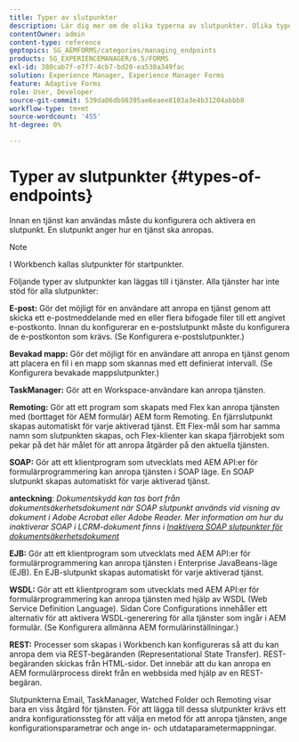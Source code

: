 ```yaml
---
title: Typer av slutpunkter
description: Lär dig mer om de olika typerna av slutpunkter. Olika typer av slutpunkter, som e-post, bevakad mapp och många fler, kan läggas till i tjänster.
contentOwner: admin
content-type: reference
geptopics: SG_AEMFORMS/categories/managing_endpoints
products: SG_EXPERIENCEMANAGER/6.5/FORMS
exl-id: 380cab7f-e7f7-4cb7-bd20-ea530a349fac
solution: Experience Manager, Experience Manager Forms
feature: Adaptive Forms
role: User, Developer
source-git-commit: 539da06db98395ae6eaee8103a3e4b31204abbb8
workflow-type: tm+mt
source-wordcount: '455'
ht-degree: 0%

---
```


# Typer av slutpunkter {#types-of-endpoints}

Innan en tjänst kan användas måste du konfigurera och aktivera en slutpunkt. En slutpunkt anger hur en tjänst ska anropas.

>[!NOTE]
>
>I Workbench kallas slutpunkter för startpunkter.

Följande typer av slutpunkter kan läggas till i tjänster. Alla tjänster har inte stöd för alla slutpunkter:

**E-post:** Gör det möjligt för en användare att anropa en tjänst genom att skicka ett e-postmeddelande med en eller flera bifogade filer till ett angivet e-postkonto. Innan du konfigurerar en e-postslutpunkt måste du konfigurera de e-postkonton som krävs. (Se Konfigurera e-postslutpunkter.)

**Bevakad mapp:** Gör det möjligt för en användare att anropa en tjänst genom att placera en fil i en mapp som skannas med ett definierat intervall. (Se Konfigurera bevakade mappslutpunkter.)

**TaskManager:** Gör att en Workspace-användare kan anropa tjänsten.

**Remoting:** Gör att ett program som skapats med Flex kan anropa tjänsten med (borttaget för AEM formulär) AEM form Remoting. En fjärrslutpunkt skapas automatiskt för varje aktiverad tjänst. Ett Flex-mål som har samma namn som slutpunkten skapas, och Flex-klienter kan skapa fjärrobjekt som pekar på det här målet för att anropa åtgärder på den aktuella tjänsten.

**SOAP:** Gör att ett klientprogram som utvecklats med AEM API:er för formulärprogrammering kan anropa tjänsten i SOAP läge. En SOAP slutpunkt skapas automatiskt för varje aktiverad tjänst.

**anteckning**: *Dokumentskydd kan tas bort från dokumentsäkerhetsdokument när SOAP slutpunkt används vid visning av dokument i Adobe Acrobat eller Adobe Reader. Mer information om hur du inaktiverar SOAP i LCRM-dokument finns i [Inaktivera SOAP slutpunkter för dokumentsäkerhetsdokument](/help/forms/using/admin-help/configuring-client-server-options.md#disable-soap-endpoints-for-document-security-documents)*

**EJB:** Gör att ett klientprogram som utvecklats med AEM API:er för formulärprogrammering kan anropa tjänsten i Enterprise JavaBeans-läge (EJB). En EJB-slutpunkt skapas automatiskt för varje aktiverad tjänst.

**WSDL:** Gör att ett klientprogram som utvecklats med AEM API:er för formulärprogrammering kan anropa tjänsten med hjälp av WSDL (Web Service Definition Language). Sidan Core Configurations innehåller ett alternativ för att aktivera WSDL-generering för alla tjänster som ingår i AEM formulär. (Se Konfigurera allmänna AEM formulärinställningar.)

**REST:** Processer som skapas i Workbench kan konfigureras så att du kan anropa dem via REST-begäranden (Representational State Transfer). REST-begäranden skickas från HTML-sidor. Det innebär att du kan anropa en AEM formulärprocess direkt från en webbsida med hjälp av en REST-begäran.

Slutpunkterna Email, TaskManager, Watched Folder och Remoting visar bara en viss åtgärd för tjänsten. För att lägga till dessa slutpunkter krävs ett andra konfigurationssteg för att välja en metod för att anropa tjänsten, ange konfigurationsparametrar och ange in- och utdataparametermappningar.
